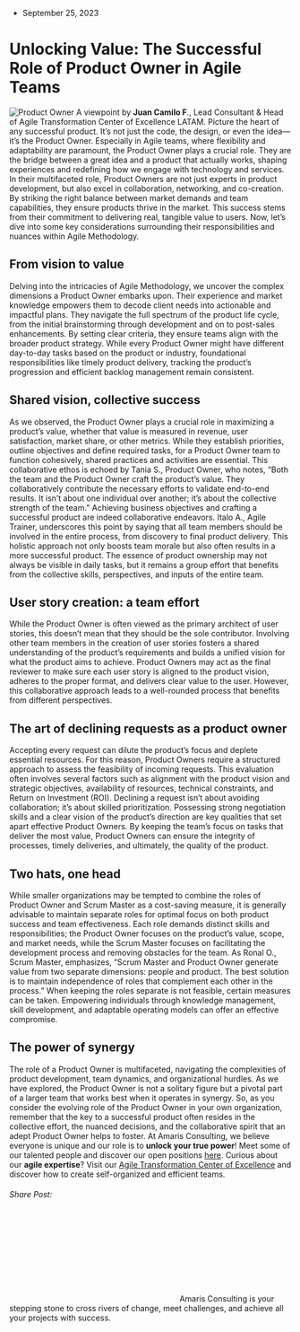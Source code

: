 * September 25, 2023


# Unlocking Value: The Successful Role of Product Owner in Agile Teams
![Product Owner](https://amaris.com/wp-content/uploads/2023/09/Unlocking-Value-The-Product-Owners-Role-in-Agile-Teams-1024x724.png)
A viewpoint by **Juan Camilo F**., Lead Consultant & Head of Agile Transformation Center of Excellence LATAM.
Picture the heart of any successful product. It’s not just the code, the design, or even the idea—it’s the Product Owner. Especially in Agile teams, where flexibility and adaptability are paramount, the Product Owner plays a crucial role. They are the bridge between a great idea and a product that actually works, shaping experiences and redefining how we engage with technology and services.
In their multifaceted role, Product Owners are not just experts in product development, but also excel in collaboration, networking, and co-creation. By striking the right balance between market demands and team capabilities, they ensure products thrive in the market. This success stems from their commitment to delivering real, tangible value to users.
Now, let’s dive into some key considerations surrounding their responsibilities and nuances within Agile Methodology.
## **From vision to value**
Delving into the intricacies of Agile Methodology, we uncover the complex dimensions a Product Owner embarks upon. Their experience and market knowledge empowers them to decode client needs into actionable and impactful plans. They navigate the full spectrum of the product life cycle, from the initial brainstorming through development and on to post-sales enhancements. By setting clear criteria, they ensure teams align with the broader product strategy.
While every Product Owner might have different day-to-day tasks based on the product or industry, foundational responsibilities like timely product delivery, tracking the product’s progression and efficient backlog management remain consistent.
## **Shared vision, collective success**
As we observed, the Product Owner plays a crucial role in maximizing a product’s value, whether that value is measured in revenue, user satisfaction, market share, or other metrics. While they establish priorities, outline objectives and define required tasks, for a Product Owner team to function cohesively, shared practices and activities are essential. This collaborative ethos is echoed by Tania S., Product Owner, who notes, “Both the team and the Product Owner craft the product’s value. They collaboratively contribute the necessary efforts to validate end-to-end results. It isn’t about one individual over another; it’s about the collective strength of the team.”
Achieving business objectives and crafting a successful product are indeed collaborative endeavors. Italo A., Agile Trainer, underscores this point by saying that all team members should be involved in the entire process, from discovery to final product delivery. This holistic approach not only boosts team morale but also often results in a more successful product.
The essence of product ownership may not always be visible in daily tasks, but it remains a group effort that benefits from the collective skills, perspectives, and inputs of the entire team.
## **User story creation: a team effort**
While the Product Owner is often viewed as the primary architect of user stories, this doesn’t mean that they should be the sole contributor. Involving other team members in the creation of user stories fosters a shared understanding of the product’s requirements and builds a unified vision for what the product aims to achieve. 
Product Owners may act as the final reviewer to make sure each user story is aligned to the product vision, adheres to the proper format, and delivers clear value to the user. However, this collaborative approach leads to a well-rounded process that benefits from different perspectives. 
##  **The art of declining requests** as a product owner
Accepting every request can dilute the product’s focus and deplete essential resources. For this reason, Product Owners require a structured approach to assess the feasibility of incoming requests. This evaluation often involves several factors such as alignment with the product vision and strategic objectives, availability of resources, technical constraints, and Return on Investment (ROI).
Declining a request isn’t about avoiding collaboration; it’s about skilled prioritization. Possessing strong negotiation skills and a clear vision of the product’s direction are key qualities that set apart effective Product Owners. By keeping the team’s focus on tasks that deliver the most value, Product Owners can ensure the integrity of processes, timely deliveries, and ultimately, the quality of the product.
## **Two hats, one head**
While smaller organizations may be tempted to combine the roles of Product Owner and Scrum Master as a cost-saving measure, it is generally advisable to maintain separate roles for optimal focus on both product success and team effectiveness. Each role demands distinct skills and responsibilities; the Product Owner focuses on the product’s value, scope, and market needs, while the Scrum Master focuses on facilitating the development process and removing obstacles for the team. As Ronal O., Scrum Master, emphasizes, “Scrum Master and Product Owner generate value from two separate dimensions: people and product. The best solution is to maintain independence of roles that complement each other in the process.”
When keeping the roles separate is not feasible, certain measures can be taken. Empowering individuals through knowledge management, skill development, and adaptable operating models can offer an effective compromise.
## **The power of synergy**
The role of a Product Owner is multifaceted, navigating the complexities of product development, team dynamics, and organizational hurdles. As we have explored, the Product Owner is not a solitary figure but a pivotal part of a larger team that works best when it operates in synergy.
So, as you consider the evolving role of the Product Owner in your own organization, remember that the key to a successful product often resides in the collective effort, the nuanced decisions, and the collaborative spirit that an adept Product Owner helps to foster.
At Amaris Consulting, we believe everyone is unique and our role is to **unlock your true power**! Meet some of our talented people and discover our open positions [here](https://careers.amaris.com/?utm_source=amaris&utm_medium=button). 
Curious about our **agile expertise**? Visit our [Agile Transformation Center of Excellence](https://amaris.com/center-of-excellence/agile-transformation/) and discover how to create self-organized and efficient teams.
###### Share Post:
![Amaris Logo](data:image/svg+xml,%3Csvg%20xmlns='http://www.w3.org/2000/svg'%20viewBox='0%200%200%200'%3E%3C/svg%3E)
Amaris Consulting is your stepping stone to cross rivers of change, meet challenges, and achieve all your projects with success.
